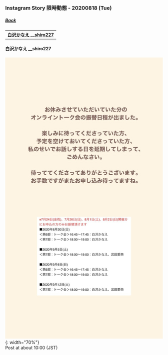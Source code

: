 ﻿### Instagram Story 限時動態 - 20200818 (Tue)
##### [Back](../../IGstory_List.md)

<table>
<tr>
<th><a href="#__shiro227">白沢かなえ __shiro227</a></th>
</tr>
</table>

<a name="__shiro227"></a>
#### 白沢かなえ __shiro227

![20200818_shiro227_1](../../../../../Album/Instagram/IGstory/August2020/20200818/20200818_shiro227_1.jpg){: width="70%"}  
Post at about 10:00 (JST)  
